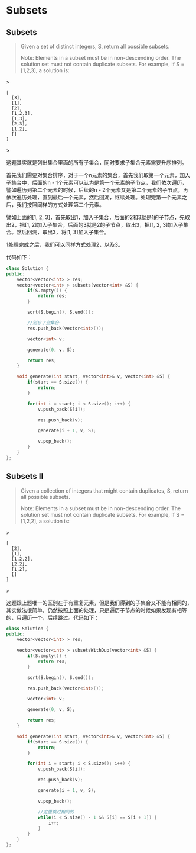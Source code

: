 # Subsets

## Subsets

> Given a set of distinct integers, S, return all possible subsets.
>
> Note: Elements in a subset must be in non-descending order. The solution set must not contain duplicate subsets. For example, If S = \[1,2,3\], a solution is:

&gt;

```text
[
  [3],
  [1],
  [2],
  [1,2,3],
  [1,3],
  [2,3],
  [1,2],
  []
]
```

&gt;

这题其实就是列出集合里面的所有子集合，同时要求子集合元素需要升序排列。

首先我们需要对集合排序，对于一个n元素的集合，首先我们取第一个元素，加入子集合中，后面的n - 1个元素可以认为是第一个元素的子节点，我们依次遍历，譬如遍历到第二个元素的时候，后续的n - 2个元素又是第二个元素的子节点，再依次遍历处理，直到最后一个元素，然后回溯，继续处理。处理完第一个元素之后，我们按照同样的方式处理第二个元素。

譬如上面的\[1, 2, 3\]，首先取出1，加入子集合，后面的2和3就是1的子节点，先取出2，把\[1, 2\]加入子集合，后面的3就是2的子节点，取出3，把\[1, 2, 3\]加入子集合。然后回溯，取出3，将\[1, 3\]加入子集合。

1处理完成之后，我们可以同样方式处理2，以及3。

代码如下：

```cpp
class Solution {
public:
    vector<vector<int> > res;
    vector<vector<int> > subsets(vector<int> &S) {
        if(S.empty()) {
            return res;
        }

        sort(S.begin(), S.end());

        //别忘了空集合
        res.push_back(vector<int>());

        vector<int> v;

        generate(0, v, S);

        return res;
    }

    void generate(int start, vector<int>& v, vector<int> &S) {
        if(start == S.size()) {
            return;
        }

        for(int i = start; i < S.size(); i++) {
            v.push_back(S[i]);

            res.push_back(v);

            generate(i + 1, v, S);

            v.pop_back();
        }
    }
};
```

## Subsets II

> Given a collection of integers that might contain duplicates, S, return all possible subsets.
>
> Note: Elements in a subset must be in non-descending order. The solution set must not contain duplicate subsets. For example, If S = \[1,2,2\], a solution is:

&gt;

```text
[
  [2],
  [1],
  [1,2,2],
  [2,2],
  [1,2],
  []
]
```

&gt;

这题跟上题唯一的区别在于有重复元素，但是我们得到的子集合又不能有相同的，其实做法很简单，仍然按照上面的处理，只是遍历子节点的时候如果发现有相等的，只遍历一个，后续跳过。代码如下：

```cpp
class Solution {
public:
    vector<vector<int> > res;

    vector<vector<int> > subsetsWithDup(vector<int> &S) {
        if(S.empty()) {
            return res;
        }

        sort(S.begin(), S.end());

        res.push_back(vector<int>());

        vector<int> v;

        generate(0, v, S);

        return res;
    }

    void generate(int start, vector<int>& v, vector<int> &S) {
        if(start == S.size()) {
            return;
        }

        for(int i = start; i < S.size(); i++) {
            v.push_back(S[i]);

            res.push_back(v);

            generate(i + 1, v, S);

            v.pop_back();

            //这里跳过相同的
            while(i < S.size() - 1 && S[i] == S[i + 1]) {
                i++;
            }
        }
    }
};
```

